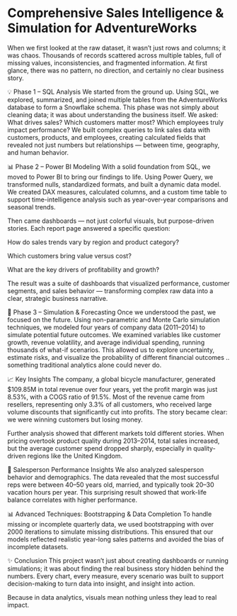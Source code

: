 # Comprehensive Sales Intelligence & Simulation for AdventureWorks

When we first looked at the raw dataset, it wasn’t just rows and columns; it was chaos.
Thousands of records scattered across multiple tables, full of missing values, inconsistencies, and fragmented information. At first glance, there was no pattern, no direction, and certainly no clear business story.

💡 Phase 1 – SQL Analysis
We started from the ground up. Using SQL, we explored, summarized, and joined multiple tables from the AdventureWorks database to form a Snowflake schema. This phase was not simply about cleaning data; it was about understanding the business itself.
We asked: What drives sales? Which customers matter most? Which employees truly impact performance?
We built complex queries to link sales data with customers, products, and employees, creating calculated fields that revealed not just numbers but relationships — between time, geography, and human behavior.

📊 Phase 2 – Power BI Modeling
With a solid foundation from SQL, we moved to Power BI to bring our findings to life. Using Power Query, we transformed nulls, standardized formats, and built a dynamic data model.
We created DAX measures, calculated columns, and a custom time table to support time-intelligence analysis such as year-over-year comparisons and seasonal trends.

Then came dashboards — not just colorful visuals, but purpose-driven stories. Each report page answered a specific question:

How do sales trends vary by region and product category?

Which customers bring value versus cost?

What are the key drivers of profitability and growth?

The result was a suite of dashboards that visualized performance, customer segments, and sales behavior — transforming complex raw data into a clear, strategic business narrative.

🎯 Phase 3 – Simulation & Forecasting
Once we understood the past, we focused on the future.
Using non-parametric and Monte Carlo simulation techniques, we modeled four years of company data (2011–2014) to simulate potential future outcomes. We examined variables like customer growth, revenue volatility, and average individual spending, running thousands of what-if scenarios.
This allowed us to explore uncertainty, estimate risks, and visualize the probability of different financial outcomes .. something traditional analytics alone could never do.

📈 Key Insights
The company, a global bicycle manufacturer, generated $109.85M in total revenue over four years, yet the profit margin was just 8.53%, with a COGS ratio of 91.5%.
Most of the revenue came from resellers, representing only 3.3% of all customers, who received large volume discounts that significantly cut into profits.
The story became clear: we were winning customers but losing money.

Further analysis showed that different markets told different stories.
When pricing overtook product quality during 2013–2014, total sales increased, but the average customer spend dropped sharply, especially in quality-driven regions like the United Kingdom.

👥 Salesperson Performance Insights
We also analyzed salesperson behavior and demographics.
The data revealed that the most successful reps were between 40–50 years old, married, and typically took 20–30 vacation hours per year. This surprising result showed that work-life balance correlates with higher performance.

📊 Advanced Techniques: Bootstrapping & Data Completion
To handle missing or incomplete quarterly data, we used bootstrapping with over 2000 iterations to simulate missing distributions.
This ensured that our models reflected realistic year-long sales patterns and avoided the bias of incomplete datasets.

✨ Conclusion
This project wasn’t just about creating dashboards or running simulations; it was about finding the real business story hidden behind the numbers.
Every chart, every measure, every scenario was built to support decision-making to turn data into insight, and insight into action.

Because in data analytics, visuals mean nothing unless they lead to real impact.
